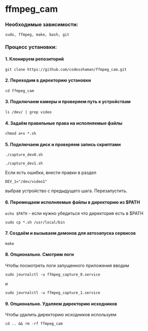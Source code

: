 # ffmpeg_cam

### Необходимые зависимости:

``sudo, ffmpeg, make, bash, git``

### Процесс установки:

#### 1. Клонируем репозиторий

```
git clone https://github.com/codesshaman/ffmpeg_cam.git
```

#### 2. Переходим в директорию установки

```
cd ffmpeg_cam
```

#### 3. Подключаем камеры и проверяем путь к устройствам

```
ls /dev/ | grep video
```

#### 4. Задаём правильные права на исполняемые файлы

```
chmod a+x *.sh
```

#### 5. Подключаем диск и проверяем запись скриптами

```
./capture_dev0.sh
```

```
./capture_dev1.sh
```

Если есть ошибки, внести правки в раздел

``DEV_1="/dev/video1"``

выбрав устройство с предыдущего шага. Перезапустить.

#### 6. Перемещаем исполняемые файлы в директорию из $PATH

``echo $PATH`` - если нужно убедиться что директория есть в $PATH

```
sudo cp *.sh /usr/local/bin
```

#### 7. Создаём и вызываем демонов для автозапуска сервисов

```
make
```

#### 8. Опционально. Смотрим логи

Чтобы посмотреть логи запущенного приложения вводим

```
sudo journalctl -u ffmpeg_capture_0.service
```

и

```
sudo journalctl -u ffmpeg_capture_1.service
```

#### 9. Опционально. Удаляем директорию исходников

Чтобы удалить директорию исходников используем

```
cd .. && rm -rf ffmpeg_cam
```

